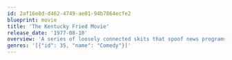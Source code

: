 ```yaml
---
id: 2af16e8d-d462-4749-ae01-94b7864ecfe2
blueprint: movie
title: 'The Kentucky Fried Movie'
release_date: '1977-08-10'
overview: 'A series of loosely connected skits that spoof news programs, commercials, porno films, kung-fu films, disaster films, blaxploitation films, spy films, mafia films, and the fear that somebody is watching you on the other side of the TV.'
genres: '[{"id": 35, "name": "Comedy"}]'
---
```

